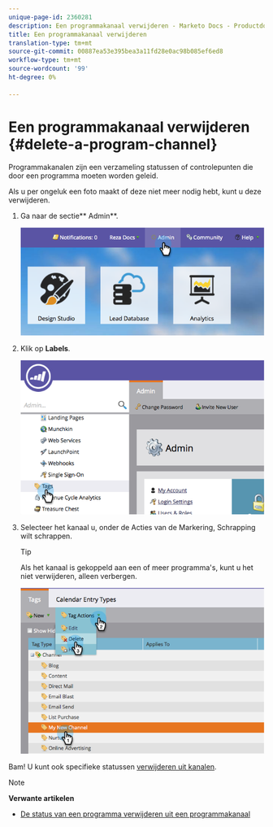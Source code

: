 ```yaml
---
unique-page-id: 2360281
description: Een programmakanaal verwijderen - Marketo Docs - Productdocumentatie
title: Een programmakanaal verwijderen
translation-type: tm+mt
source-git-commit: 00887ea53e395bea3a11fd28e0ac98b085ef6ed8
workflow-type: tm+mt
source-wordcount: '99'
ht-degree: 0%

---
```



# Een programmakanaal verwijderen {#delete-a-program-channel}

Programmakanalen zijn een verzameling statussen of controlepunten die door een programma moeten worden geleid.

Als u per ongeluk een foto maakt of deze niet meer nodig hebt, kunt u deze verwijderen.

1. Ga naar de sectie** Admin**.

   ![](assets/image2014-9-24-16-3a6-3a41.png)

1. Klik op **Labels**.

   ![](assets/image2014-9-24-16-3a7-3a33.png)

1. Selecteer het kanaal u, onder de Acties van de Markering, Schrapping wilt schrappen.

   >[!TIP]
   >
   >Als het kanaal is gekoppeld aan een of meer programma&#39;s, kunt u het niet verwijderen, alleen verbergen.

   ![](assets/image2014-9-24-16-3a10-3a59.png)

Bam! U kunt ook specifieke statussen [verwijderen uit kanalen](delete-a-program-status-from-a-program-channel.md).

>[!NOTE]
>
>**Verwante artikelen**
>
>* [De status van een programma verwijderen uit een programmakanaal](delete-a-program-status-from-a-program-channel.md)

>



